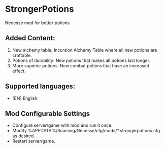 # StrongerPotions
 Necesse mod for better potions

## Added Content:
1. New alchemy table, Incursion Alchemy Table where all new potions are craftable.
2. Potions of durability: New potions that makes all potions last longer.
3. More superior potions: New combat potions that have an increased effect.

## Supported languages:
* [EN] English


## Mod Configurable Settings
* Configure server/game with mod and run it once.
* Modify %APPDATA%/Roaming/Necesse/cfg/mods/*.strongerpotions.cfg as desired.
* Restart server/game.
